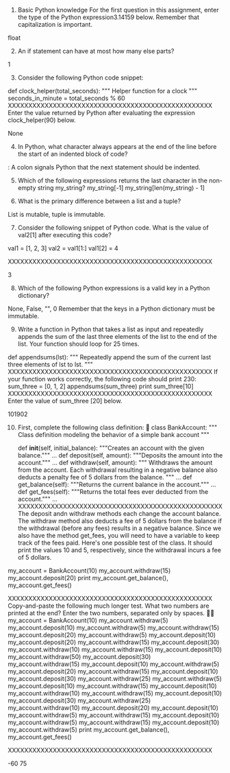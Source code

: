 ﻿1. Basic Python knowledge
For the first question in this assignment, enter the type of the Python expression3.14159 below. Remember that capitalization is important.

float

2. An if statement can have at most how many else parts?

1


3. Consider the following Python code snippet:

def clock_helper(total_seconds):
    """
    Helper function for a clock
    """
    seconds_in_minute = total_seconds % 60
XXXXXXXXXXXXXXXXXXXXXXXXXXXXXXXXXXXXXXXXXXXXXXXXXX
Enter the value returned by Python after evaluating the expression clock_helper(90) below.

None 

4. In Python, what character always appears at the end of the line before the start of an indented block of code?

:
A colon signals Python that the next statement should be indented.

5. Which of the following expressions returns the last character in the non-empty string my_string?
my_string[-1]
my_string[len(my_string) - 1] 
 



6. What is the primary difference between a list and a tuple?

List is mutable, tuple is immutable.

7. Consider the following snippet of Python code. What is the value of val2[1] after executing this code?

val1 = [1, 2, 3]
val2 = val1[1:]
val1[2] = 4

XXXXXXXXXXXXXXXXXXXXXXXXXXXXXXXXXXXXXXXXXXXXXXXXXX

3

8.  Which of the following Python expressions is a valid key in a Python dictionary?

None, False, "", 0
Remember that the keys in a Python dictionary must be immutable.

9. Write a function in Python that takes a list as input and repeatedly appends the sum of the last three elements of the list to the end of the list. Your function should loop for 25 times.

def appendsums(lst): 
    """ 
    Repeatedly append the sum of the current last three elements 
    of lst to lst. 
    """
XXXXXXXXXXXXXXXXXXXXXXXXXXXXXXXXXXXXXXXXXXXXXXXXXX
If your function works correctly, the following code should print 230:
sum_three = [0, 1, 2]
appendsums(sum_three)
print sum_three[10]
XXXXXXXXXXXXXXXXXXXXXXXXXXXXXXXXXXXXXXXXXXXXXXXXXX
Enter the value of sum_three [20] below.

101902

10. First, complete the following class definition:

class BankAccount:
    """ Class definition modeling the behavior of a simple bank account """

    def __init__(self, initial_balance):
        """Creates an account with the given balance."""
        …
    def deposit(self, amount):
        """Deposits the amount into the account."""
        …
    def withdraw(self, amount):
        """
        Withdraws the amount from the account. Each withdrawal resulting 
        in a negative balance also deducts a penalty fee of 5 dollars
        from the balance.
        """
        …
    def get_balance(self):
        """Returns the current balance in the account."""
        …
    def get_fees(self):
        """Returns the total fees ever deducted from the account."""
        …
XXXXXXXXXXXXXXXXXXXXXXXXXXXXXXXXXXXXXXXXXXXXXXXXXX
The deposit andn withdraw methods each change the account balance. The withdraw method also deducts a fee of 5 dollars from the balance if the withdrawal (before any fees) results in a negative balance. Since we also have the method get_fees, you will need to have a variable to keep track of the fees paid.
Here's one possible test of the class. It should print the values 10 and 5, respectively, since the withdrawal incurs a fee of 5 dollars.

my_account = BankAccount(10)
my_account.withdraw(15)
my_account.deposit(20)
print my_account.get_balance(), my_account.get_fees()

XXXXXXXXXXXXXXXXXXXXXXXXXXXXXXXXXXXXXXXXXXXXXXXXXX
Copy-and-paste the following much longer test. What two numbers are printed at the end? Enter the two numbers, separated only by spaces.

my_account = BankAccount(10)
my_account.withdraw(5)
my_account.deposit(10)
my_account.withdraw(5)
my_account.withdraw(15)
my_account.deposit(20)
my_account.withdraw(5)
my_account.deposit(10)
my_account.deposit(20)
my_account.withdraw(15)
my_account.deposit(30)
my_account.withdraw(10)
my_account.withdraw(15)
my_account.deposit(10)
my_account.withdraw(50)
my_account.deposit(30)
my_account.withdraw(15)
my_account.deposit(10)
my_account.withdraw(5)
my_account.deposit(20)
my_account.withdraw(15)
my_account.deposit(10)
my_account.deposit(30)
my_account.withdraw(25)
my_account.withdraw(5)
my_account.deposit(10)
my_account.withdraw(15)
my_account.deposit(10)
my_account.withdraw(10)
my_account.withdraw(15)
my_account.deposit(10)
my_account.deposit(30)
my_account.withdraw(25)
my_account.withdraw(10)
my_account.deposit(20)
my_account.deposit(10)
my_account.withdraw(5)
my_account.withdraw(15)
my_account.deposit(10)
my_account.withdraw(5)
my_account.withdraw(15)
my_account.deposit(10)
my_account.withdraw(5)
print my_account.get_balance(), my_account.get_fees()

XXXXXXXXXXXXXXXXXXXXXXXXXXXXXXXXXXXXXXXXXXXXXXXXXX

-60 75


